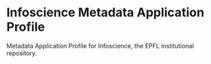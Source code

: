 # Infoscience Metadata Application Profile
Metadata Application Profile for Infoscience, the EPFL institutional repository.

